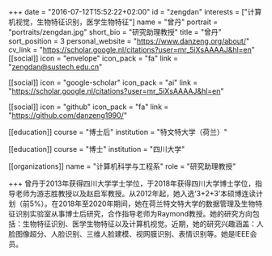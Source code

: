 +++
date = "2016-07-12T15:52:22+02:00"
id = "zengdan"
interests = ["计算机视觉，生物特征识别，医学生物特征"]
name = "曾丹"
portrait = "portraits/zengdan.jpg"
short_bio = "研究助理教授"
title = "曾丹"
sort_position = 3
personal_website = "https://www.danzeng.org/about/"
cv_link = "https://scholar.google.nl/citations?user=mr_5iXsAAAAJ&hl=en"
[[social]]
    icon = "envelope"
    icon_pack = "fa"
    link = "zengdan@sustech.edu.cn"

[[social]]
    icon = "google-scholar"
    icon_pack = "ai"
    link = "https://scholar.google.nl/citations?user=mr_5iXsAAAAJ&hl=en"

[[social]]
    icon = "github"
    icon_pack = "fa"
    link = "https://github.com/danzeng1990/"

[[education]]
    course = "博士后"
    institution = "特文特大学（荷兰）"

[[education]]
    course = "博士"
    institution = "四川大学"
	
[[organizations]]
    name = "计算机科学与工程系"
    role = "研究助理教授"

+++
曾丹于2013年获得四川大学学士学位，于2018年获得四川大学博士学位，指导老师为游志胜教授以及赵启军教授。从2012年起，她入选‘3+2+3’本硕博连读计划（前5%）。在2018年至2020年期间，她在荷兰特文特大学的数据管理及生物特征识别实验室从事博士后研究，合作指导老师为Raymond教授。她的研究方向包括：生物特征识别、医学生物特征以及计算机视觉。近期，她的研究兴趣涵盖：人脸图像超分、人脸识别、三维人脸建模、视网膜识别、表情识别等。她是IEEE会员。
